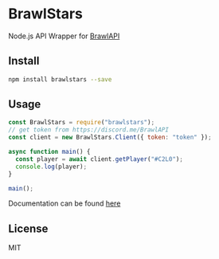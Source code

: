 # BrawlStars
Node.js API Wrapper for [BrawlAPI](https://docs.brawlapi.cf)

## Install
```sh
npm install brawlstars --save
```

## Usage
```js
const BrawlStars = require("brawlstars");
// get token from https://discord.me/BrawlAPI
const client = new BrawlStars.Client({ token: "token" });

async function main() {
  const player = await client.getPlayer("#C2L0");
  console.log(player);
}

main();
```
Documentation can be found [here](https://brawlstars.itsladybug.tk)

## License
MIT
